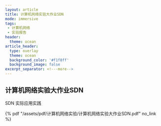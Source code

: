 ```yaml
---
layout: article
title: 计算机网络实验大作业SDN
mode: immersive
tags:
 - 计算机网络
 - 实验报告
header:
  theme: ocean
article_header:
  type: overlay
  theme: ocean
  background_color: '#f1f8ff'
  background_image: false
excerpt_separator: <!---more-->
---
```


## 计算机网络实验大作业SDN

SDN 实际应用实践
<!---more-->
 {% pdf "/assets/pdf/计算机网络实验/计算机网络实验大作业SDN.pdf" no_link %}